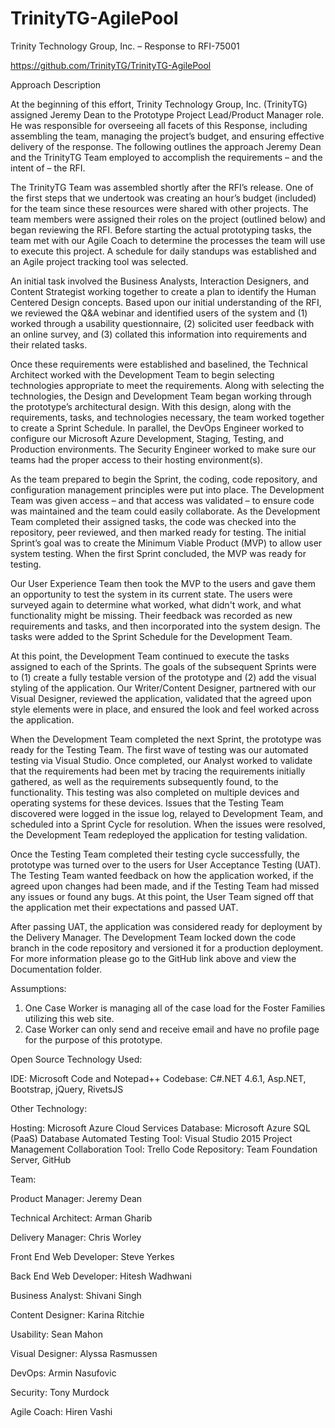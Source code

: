 # TrinityTG-AgilePool

Trinity Technology Group, Inc. – Response to RFI-75001

https://github.com/TrinityTG/TrinityTG-AgilePool

Approach Description

At the beginning of this effort, Trinity Technology Group, Inc. (TrinityTG) assigned Jeremy Dean to the Prototype Project Lead/Product Manager role. He was responsible for overseeing all facets of this Response, including assembling the team, managing the project’s budget, and ensuring effective delivery of the response. The following outlines the approach Jeremy Dean and the TrinityTG Team employed to accomplish the requirements – and the intent of – the RFI.

The TrinityTG Team was assembled shortly after the RFI’s release. One of the first steps that we undertook was creating an hour’s budget (included) for the team since these resources were shared with other projects. The team members were assigned their roles on the project (outlined below) and began reviewing the RFI. Before starting the actual prototyping tasks, the team met with our Agile Coach to determine the processes the team will use to execute this project. A schedule for daily standups was established and an Agile project tracking tool was selected. 

An initial task involved the Business Analysts, Interaction Designers, and Content Strategist working together to create a plan to identify the Human Centered Design concepts. Based upon our initial understanding of the RFI, we reviewed the Q&A webinar and identified users of the system and (1) worked through a usability questionnaire, (2) solicited user feedback with an online survey, and (3) collated this information into requirements and their related tasks. 

Once these requirements were established and baselined, the Technical Architect worked with the Development Team to begin selecting technologies appropriate to meet the requirements. Along with selecting the technologies, the Design and Development Team began working through the prototype’s architectural design. With this design, along with the requirements, tasks, and technologies necessary, the team worked together to create a Sprint Schedule. In parallel, the DevOps Engineer worked to configure our Microsoft Azure Development, Staging, Testing, and Production environments. The Security Engineer worked to make sure our teams had the proper access to their hosting environment(s).

As the team prepared to begin the Sprint, the coding, code repository, and configuration management principles were put into place. The Development Team was given access – and that access was validated – to ensure code was maintained and the team could easily collaborate. As the Development Team completed their assigned tasks, the code was checked into the repository, peer reviewed, and then marked ready for testing. The initial Sprint’s goal was to create the Minimum Viable Product (MVP) to allow user system testing. When the first Sprint concluded, the MVP was ready for testing.

Our User Experience Team then took the MVP to the users and gave them an opportunity to test the system in its current state. The users were surveyed again to determine what worked, what didn't work, and what functionality might be missing. Their feedback was recorded as new requirements and tasks, and then incorporated into the system design. The tasks were added to the Sprint Schedule for the Development Team. 

At this point, the Development Team continued to execute the tasks assigned to each of the Sprints. The goals of the subsequent Sprints were to (1) create a fully testable version of the prototype and (2) add the visual styling of the application. Our Writer/Content Designer, partnered with our Visual Designer, reviewed the application, validated that the agreed upon style elements were in place, and ensured the look and feel worked across the application.

When the Development Team completed the next Sprint, the prototype was ready for the Testing Team. The first wave of testing was our automated testing via Visual Studio. Once completed, our Analyst worked to validate that the requirements had been met by tracing the requirements initially gathered, as well as the requirements subsequently found, to the functionality. This testing was also completed on multiple devices and operating systems for these devices. Issues that the Testing Team discovered were logged in the issue log, relayed to Development Team, and scheduled into a Sprint Cycle for resolution. When the issues were resolved, the Development Team redeployed the application for testing validation.

Once the Testing Team completed their testing cycle successfully, the prototype was turned over to the users for User Acceptance Testing (UAT). The Testing Team wanted feedback on how the application worked, if the agreed upon changes had been made, and if the Testing Team had missed any issues or found any bugs. At this point, the User Team signed off that the application met their expectations and passed UAT.

After passing UAT, the application was considered ready for deployment by the Delivery Manager. The Development Team locked down the code branch in the code repository and versioned it for a production deployment.
For more information please go to the GitHub link above and view the Documentation folder.

Assumptions:

1) One Case Worker is managing all of the case load for the Foster Families utilizing this web site.
2) Case Worker can only send and receive email and have no profile page for the purpose of this prototype.

Open Source Technology Used:

IDE: Microsoft Code and Notepad++
Codebase: C#.NET 4.6.1, Asp.NET, Bootstrap, jQuery, RivetsJS

Other Technology:

Hosting: Microsoft Azure Cloud Services
Database: Microsoft Azure SQL (PaaS) Database
Automated Testing Tool: Visual Studio 2015
Project Management Collaboration Tool: Trello
Code Repository: Team Foundation Server, GitHub

Team:

Product Manager: Jeremy Dean

Technical Architect: Arman Gharib

Delivery Manager: Chris Worley

Front End Web Developer: Steve Yerkes

Back End Web Developer: Hitesh Wadhwani

Business Analyst: Shivani Singh

Content Designer: Karina Ritchie

Usability: Sean Mahon

Visual Designer: Alyssa Rasmussen

DevOps: Armin Nasufovic

Security: Tony Murdock

Agile Coach: Hiren Vashi

